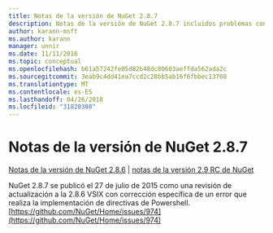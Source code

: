 ```yaml
---
title: Notas de la versión de NuGet 2.8.7
description: Notas de la versión de NuGet 2.8.7 incluidos problemas conocidos, correcciones de errores, las funciones agregadas y dcr.
author: karann-msft
ms.author: karann
manager: unnir
ms.date: 11/11/2016
ms.topic: conceptual
ms.openlocfilehash: b61a57242fe05d82b48dc80603aeffda562ada2c
ms.sourcegitcommit: 3eab9c4dd41ea7ccd2c28bb5ab16f6fbbec13708
ms.translationtype: MT
ms.contentlocale: es-ES
ms.lasthandoff: 04/26/2018
ms.locfileid: "31820308"
---
```

# <a name="nuget-287-release-notes"></a>Notas de la versión de NuGet 2.8.7

[Notas de la versión de NuGet 2.8.6](../release-notes/nuget-2.8.6.md) | [notas de la versión 2.9 RC de NuGet](../release-notes/nuget-2.9-RC.md)

NuGet 2.8.7 se publicó el 27 de julio de 2015 como una revisión de actualización a la 2.8.6 VSIX con corrección específica de un error que realiza la implementación de directivas de Powershell.
[https://github.com/NuGet/Home/issues/974](https://github.com/NuGet/Home/issues/974)